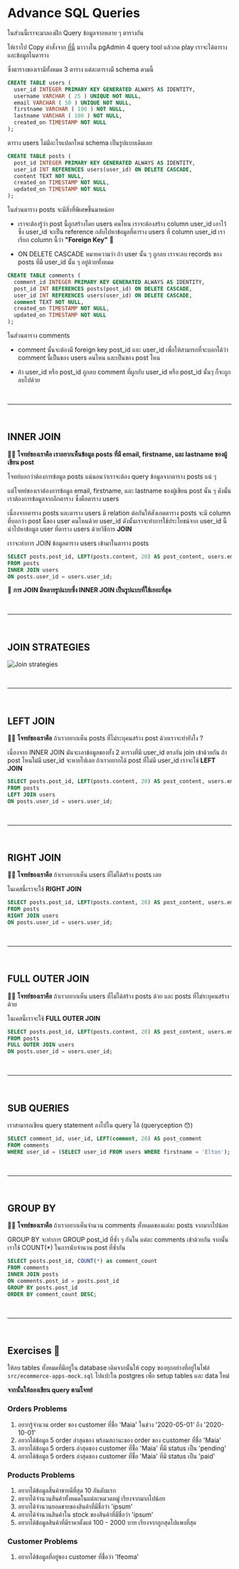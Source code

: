# Advance SQL Queries

ในส่วนนี้เราจะมาลองฝึก Query ข้อมูลจากหลาย ๆ ตารางกัน

ให้เราไป Copy คำสั่งจาก [ที่นี่](https://github.com/napatwongchr/intro-to-database/blob/main/src/blog-apps-mock.sql) มาวางใน pgAdmin 4 query tool แล้วกด play เราจะได้ตาราง และข้อมูลในตาราง

ซึ่งตารางของเรามีทั้งหมด 3 ตาราง แต่ละตารางมี schema ตามนี้

```sql
CREATE TABLE users (
  user_id INTEGER PRIMARY KEY GENERATED ALWAYS AS IDENTITY,
  username VARCHAR ( 25 ) UNIQUE NOT NULL,
  email VARCHAR ( 50 ) UNIQUE NOT NULL,
  firstname VARCHAR ( 100 ) NOT NULL,
  lastname VARCHAR ( 100 ) NOT NULL,
  created_on TIMESTAMP NOT NULL
);
```

ตาราง users ไม่มีอะไรแปลกใหม่ schema เป็นรูปแบบเดิมเลย

```sql
CREATE TABLE posts (
  post_id INTEGER PRIMARY KEY GENERATED ALWAYS AS IDENTITY,
  user_id INT REFERENCES users(user_id) ON DELETE CASCADE,
  content TEXT NOT NULL,
  created_on TIMESTAMP NOT NULL,
  updated_on TIMESTAMP NOT NULL
);
```

ในส่วนตาราง posts จะมีสิ่งที่พิเศษขึ้นมาหน่อย

- เราจะต้องรู้ว่า post นี้ถูกสร้างโดย users คนไหน เราจะต้องสร้าง column user_id เอาไว้ ซึ่ง user_id จะเป็น reference กลับไปหาข้อมูลที่ตาราง users ที่ column user_id เราเรียก column นี้ว่า **"Foreign Key"** 🌟

- ON DELETE CASCADE หมายความว่า ถ้า user นั้น ๆ ถูกลบ เราจะลบ records ของ posts ที่มี user_id นั้น ๆ อยู่ด้วยทั้งหมด

```sql
CREATE TABLE comments (
  comment_id INTEGER PRIMARY KEY GENERATED ALWAYS AS IDENTITY,
  post_id INT REFERENCES posts(post_id) ON DELETE CASCADE,
  user_id INT REFERENCES users(user_id) ON DELETE CASCADE,
  comment TEXT NOT NULL,
  created_on TIMESTAMP NOT NULL,
  updated_on TIMESTAMP NOT NULL
);
```

ในส่วนตาราง comments

- comment นั้นจะต้องมี foreign key post_id และ user_id เพื่อให้สามารถที่จะบอกได้ว่า comment นี้เป็นของ users คนไหน และเป็นของ post ไหน

- ถ้า user_id หรือ post_id ถูกลบ comment ที่ผูกกับ user_id หรือ post_id นั้นๆ ก็จะถูกลบไปด้วย

<br><hr><br>

## INNER JOIN

🧑‍💻 **โจทย์ของเราคือ เราอยากเห็นข้อมูล posts ที่มี email, firstname, และ lastname ของผู้เขียน post**

โจทย์บอกว่าต้องการข้อมูล posts แน่นอนว่าเราจะต้อง query ข้อมูลจากตาราง posts แน่ ๆ

แต่โจทย์ของเราต้องการข้อมูล email, firstname, และ lastname ของผู้เขียน post นั้น ๆ ดังนั้นเราต้องการข้อมูลจากอีกตาราง ซึ่งคือตาราง users

เนื่องจากตาราง posts และตาราง users มี relation ต่อกันให้สังเกตตาราง posts จะมี column ที่บอกว่า post นี้ของ user คนไหนด้วย user_id ดังนั้นเราจะทำการใช้ประโยชน์จาก user_id นี้นำไปหาข้อมูล user ที่ตาราง users ด้วยวิธีการ **JOIN**

เราจะทำการ JOIN ข้อมูลตาราง users เข้ามาในตาราง posts

```sql
SELECT posts.post_id, LEFT(posts.content, 20) AS post_content, users.email, users.user_id
FROM posts
INNER JOIN users
ON posts.user_id = users.user_id;
```

🌟 **การ JOIN มีหลายรูปแบบซึ่ง INNER JOIN เป็นรูปแบบที่ใช้เยอะที่สุด**

<br><hr><br>

## JOIN STRATEGIES

![Join strategies](./images/joins-strategies.png)

<br><hr><br>

## LEFT JOIN

🧑‍💻 **โจทย์ของเราคือ** ถ้าเราอยากเห็น posts ที่ไม่ระบุคนสร้าง post ด้วยเราจะทำยังไง ?​

เนื่องจาก INNER JOIN มันจะเอาข้อมูลของทั้ง 2 ตารางที่มี user_id ตรงกัน join เข้าด้วยกัน ถ้า post ไหนไม่มี user_id จะหายไปเลย ถ้าเราอยากได้ post ที่ไม่มี user_id เราจะใช้ **LEFT JOIN**

```sql
SELECT posts.post_id, LEFT(posts.content, 20) AS post_content, users.email, users.user_id
FROM posts
LEFT JOIN users
ON posts.user_id = users.user_id;
```

<br><hr><br>

## RIGHT JOIN

🧑‍💻 **โจทย์ของเราคือ** ถ้าเราอยากเห็น users ที่ไม่ได้สร้าง posts เลย

ในเคสนี้เราจะใช้ **RIGHT JOIN**

```sql
SELECT posts.post_id, LEFT(posts.content, 20) AS post_content, users.email, users.user_id
FROM posts
RIGHT JOIN users
ON posts.user_id = users.user_id;
```

<br><hr><br>

## FULL OUTER JOIN

🧑‍💻 **โจทย์ของเราคือ** ถ้าเราอยากเห็น users ที่ไม่ได้สร้าง posts ด้วย และ posts ที่ไม่ระบุคนสร้างด้วย

ในเคสนี้เราจะใช้ **FULL OUTER JOIN**

```sql
SELECT posts.post_id, LEFT(posts.content, 20) AS post_content, users.email, users.user_id
FROM posts
FULL OUTER JOIN users
ON posts.user_id = users.user_id;
```

<br><hr><br>

## SUB QUERIES

เราสามารถเขียน query statement ลงไปใน query ได้ (queryception 😯)

```sql
SELECT comment_id, user_id, LEFT(comment, 20) AS post_comment
FROM comments
WHERE user_id = (SELECT user_id FROM users WHERE firstname = 'Elton');
```

<br><hr><br>

## GROUP BY

🧑‍💻 **โจทย์ของเราคือ** ถ้าเราอยากเห็นจำนวน comments ทั้งหมดของแต่ละ posts จากมากไปน้อย

GROUP BY จะทำการ GROUP post_id ที่ซ้ำ ๆ กันใน แต่ละ comments เข้าด้วยกัน จากนั้นเราใช้ COUNT(\*) ในการนับจำนวน post ที่ซ้ำกัน

```sql
SELECT posts.post_id, COUNT(*) as comment_count
FROM comments
INNER JOIN posts
ON comments.post_id = posts.post_id
GROUP BY posts.post_id
ORDER BY comment_count DESC;
```

<br><hr><br>

## Exercises 🏅

ให้ลบ tables ทั้งหมดที่มีอยู่ใน database เดิมจากนั้นให้ copy ของทุกอย่างที่อยู่ในไฟล์ `src/ecommerce-apps-mock.sql` ไปแปะใน postgres เพื่อ setup tables และ data ใหม่

**จากนั้นให้ลองเขียน query ตามโจทย์**

### Orders Problems

1. อยากรู้จำนวน order ของ customer ที่ชื่อ 'Maia' ในช่วง '2020-05-01' ถึง '2020-10-01'
2. อยากได้ข้อมูล 5 order ล่าสุดของ พร้อมสถานะของ order ของ customer ที่ชื่อ 'Maia'
3. อยากได้ข้อมูล 5 orders ล่าสุดของ customer ที่ชื่อ 'Maia' ที่มี status เป็น 'pending'
4. อยากได้ข้อมูล 5 orders ล่าสุดของ customer ที่ชื่อ 'Maia' ที่มี status เป็น 'paid'

### Products Problems

1. อยากได้ข้อมูลสิ้นค้าขายดีที่สุด 10 อันดับแรก
2. อยากได้จำนวนสินค้าทั้งหมดในแต่ละหมวดหมู่ เรียงจากมากไปน้อย
3. อยากได้จำนวนยอดขายของสินค้าที่มีชื่อว่า 'ipsum'
4. อยากได้จำนวนสินค้าใน stock ของสินค้าที่มีชื่อว่า 'ipsum'
5. อยากได้ข้อมูลสินค้าที่มีราคาตั้งแต่ 100 - 2000 บาท เรียงจากถูกสุดไปแพงที่สุด

### Customer Problems

1. อยากได้ข้อมูลที่อยู่ของ customer ที่ชื่อว่า 'Ifeoma'
